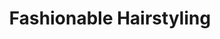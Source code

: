 ---
title: "Fashionable Hairstyling"
url: /sankt-michael-im-lungau/fashionable-hairstyling/
shop: Friseur
---